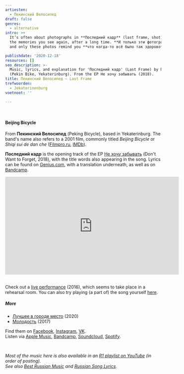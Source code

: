 ```yaml
---
artiesten:
  - Пекинский Велосипед
draft: false
genres:
  - alternative
intro: >+
  It’s often about photographs in **Последний кадр** (last frame, shot). And about
  the memories you see again, after a long time. **И только эти фотографии напоминают о том**, 
  and only these photos remind you **что когда-то всё было так здорово**, that once, everything was great.

publishdate: '2020-12-18'
resources: []
seo_description: >-
  Music, lyrics, and explanation for 'Последний кадр' (Last Frame) by Пекинский Велосипед
  (Pekin Bike, Yekaterinburg). From the EP Не хочу забывать (2018).
title: Пекинский Велосипед – Last Frame
trefwoorden:
  - Jekaterinenburg
voetnoot: ''

---
```


<br/>

#### Beijing Bicycle

From **Пекинский Велосипед** (Peking Bicycle), based in Yekaterinburg. The band's name also refers to a 2001 film, commonly titled *Beijing Bicycle* or *Shiqi sui de dan che* ([Filmpro.ru](https://www.filmpro.ru/movies/14447), [IMDb](https://www.imdb.com/title/tt0276501/)).

**Последний кадр** is the opening track of the EP [Не хочу забывать](https://youtu.be/TDUAKSyM2Ws) (Don't Want to Forget, 2018), with the title words also appearing in the song. Lyrics can be found on [Genius.com](https://genius.com/Pekin-bike-the-last-shot-lyrics), with a translation underneath, as well as on [Bandcamp](https://pekinbike.bandcamp.com/track/--5).

<iframe width="560" height="315" src="https://www.youtube.com/embed/ISEr24Z2S4w" frameborder="0" allow="accelerometer; autoplay; clipboard-write; encrypted-media; gyroscope; picture-in-picture" allowfullscreen></iframe>

<br/>
<br/>

Check out a [live performance](https://youtu.be/nbaMkjMwVFU) (2016), which seems to take place in a rehearsal room. You can also try playing (a part of) the song yourself [here](https://youtu.be/esfTnbd5iVc?t=77).


##### More


- [Лучшее в городе место](https://youtu.be/kZOZ5d8Zlp0) (2020)
- [Молодость](https://youtu.be/dpxQJtHwyjo) (2017)

Find them on [Facebook](https://www.facebook.com/pekinbike), [Instagram](https://www.instagram.com/pekinbike/), [VK](https://vk.com/pekin_bike).<br/>
Listen via [Apple Music](https://music.apple.com/ru/artist/%D0%BF%D0%B5%D0%BA%D0%B8%D0%BD%D1%81%D0%BA%D0%B8%D0%B9-%D0%B2%D0%B5%D0%BB%D0%BE%D1%81%D0%B8%D0%BF%D0%B5%D0%B4/1234146342), [Bandcamp](https://pekinbike.bandcamp.com/), [Soundcloud](https://soundcloud.com/user-855675166), [Spotify](https://open.spotify.com/artist/1k0WgpN7FewsyoBNYXo8zZ?si=UEfsaXCsRdWCryax85dWNA).

<br/>


*Most of the music here is also available in an [R1 playlist on YouTube](https://www.youtube.com/playlist?list=PLeE-zqOrSLhxfIpK2vuUJNCKSzyVBi0yM) (in order of posting).* <br/>
*See also [Best Russian Music](https://www.youtube.com/playlist?list=PLeE-zqOrSLhxTFYDvlwUu4hYby9DojwoD) and [Russian Song Lyrics](https://www.youtube.com/playlist?list=PLeE-zqOrSLhzkRCATzT8__oNifBChVHGK).*
